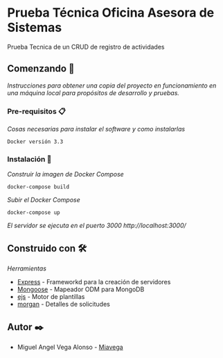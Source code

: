 # Prueba Técnica Oficina Asesora de Sistemas

Prueba Tecnica de un CRUD de registro de actividades

## Comenzando 🚀

_Instrucciones para obtener una copia del proyecto en funcionamiento en una máquina local para propósitos de desarrollo y pruebas._


### Pre-requisitos 📋

_Cosas necesarias para instalar el software y como instalarlas_

```
Docker versión 3.3
```

### Instalación 🔧

_Construir la imagen de Docker Compose_

```
docker-compose build
```

_Subir el Docker Compose_

```
docker-compose up
```

_El servidor se ejecuta en el puerto 3000_
_http://localhost:3000/_

## Construido con 🛠️

_Herramientas_

* [Express](https://expressjs.com/es/) - Frameworkd para la creación de servidores
* [Mongoose](https://mongoosejs.com/) - Mapeador ODM para MongoDB
* [ejs](https://ejs.co/) - Motor de plantillas
* [morgan](https://www.npmjs.com/package/morgan) - Detalles de solicitudes

## Autor ✒️

* Miguel Angel Vega Alonso - [Miavega](https://github.com/Miavega)

